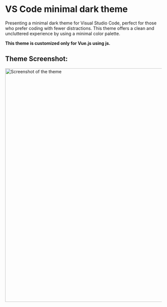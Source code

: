 # VS Code minimal dark theme

Presenting a minimal dark theme for Visual Studio Code, perfect for those who prefer coding with fewer distractions. This theme offers a clean and uncluttered experience by using a minimal color palette.

**This theme is customized only for Vue.js using js.**

## Theme Screenshot:

<img width="750" alt="Screenshot of the theme" src="https://github.com/SaConway/yarn-vscode-theme/assets/28232585/c6fc9a9e-dad3-4849-a19b-fd55d91dd841">
